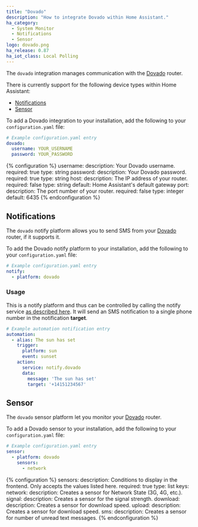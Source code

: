```yaml
---
title: "Dovado"
description: "How to integrate Dovado within Home Assistant."
ha_category:
  - System Monitor
  - Notifications
  - Sensor
logo: dovado.png
ha_release: 0.87
ha_iot_class: Local Polling
---
```


The `dovado` integration manages communication with the [Dovado](http://www.dovado.com/) router.

There is currently support for the following device types within Home Assistant:

- [Notifications](/integrations/dovado/#notifications)
- [Sensor](/integrations/dovado/#sensor)

To add a Dovado integration to your installation, add the following to your `configuration.yaml` file:

```yaml
# Example configuration.yaml entry
dovado:
  username: YOUR_USERNAME
  password: YOUR_PASSWORD
```

{% configuration %}
username:
  description: Your Dovado username.
  required: true
  type: string
password:
  description: Your Dovado password.
  required: true
  type: string
host:
  description: The IP address of your router.
  required: false
  type: string
  default: Home Assistant's default gateway
port:
  description:  The port number of your router.
  required: false
  type: integer
  default: 6435
{% endconfiguration %}

## Notifications

The `dovado` notify platform allows you to send SMS from your [Dovado](http://www.dovado.com/) router, if it supports it.

To add the Dovado notify platform to your installation, add the following to your `configuration.yaml` file:

```yaml
# Example configuration.yaml entry
notify:
  - platform: dovado
```

### Usage

This is a notify platform and thus can be controlled by calling the notify service [as described here](/integrations/notify/). It will send an SMS notification to a single phone number in the notification **target**.

```yaml
# Example automation notification entry
automation:
  - alias: The sun has set
    trigger:
      platform: sun
      event: sunset
    action:
      service: notify.dovado
      data:
        message: 'The sun has set'
        target: '+14151234567'
```

## Sensor

The `dovado` sensor platform let you monitor your [Dovado](http://www.dovado.com/) router.

To add a Dovado sensor to your installation, add the following to your `configuration.yaml` file:

```yaml
# Example configuration.yaml entry
sensor:
  - platform: dovado
    sensors:
      - network
```

{% configuration %}
sensors:
  description: Conditions to display in the frontend. Only accepts the values listed here.
  required: true
  type: list
  keys:
    network:
      description: Creates a sensor for Network State (3G, 4G, etc.).
    signal:
      description: Creates a sensor for the signal strength.
    download:
      description: Creates a sensor for download speed.
    upload:
      description: Creates a sensor for download speed.
    sms:
      description: Creates a sensor for number of unread text messages.
{% endconfiguration %}
